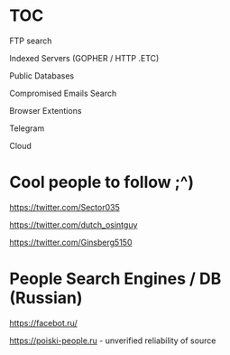 # TOC

FTP search 

Indexed Servers (GOPHER / HTTP .ETC) 

Public Databases 

Compromised Emails Search 

Browser Extentions 

Telegram 

Cloud 







# Cool people to follow ;^)

https://twitter.com/Sector035

https://twitter.com/dutch_osintguy

https://twitter.com/Ginsberg5150


# People Search Engines / DB (Russian) 

https://facebot.ru/ 

https://poiski-people.ru - unverified reliability of source 
